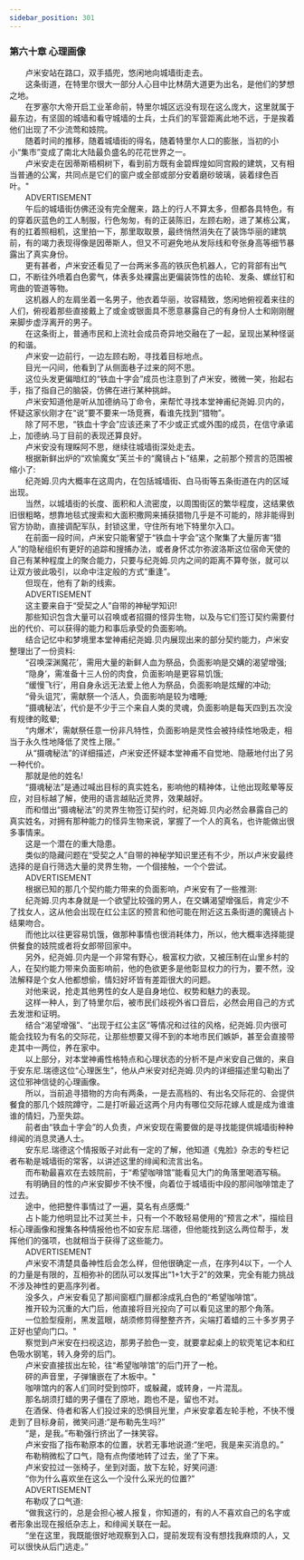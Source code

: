 ```yaml
---
sidebar_position: 301
---
```

### 第六十章 心理画像  


　　卢米安站在路口，双手插兜，悠闲地向城墙街走去。  
　　这条街道，在特里尔很大一部分人心目中比林荫大道更为出名，是他们的梦想之地。  
　　在罗塞尔大帝开启工业革命前，特里尔城区远没有现在这么庞大，这里就属于最东边，有坚固的城墙和看守城墙的士兵，士兵们的军营距离此地不远，于是挨着他们出现了不少流莺和妓院。  
　　随着时间的推移，随着城墙街的得名，随着特里尔人口的膨胀，当初的小小“集市”变成了南北大陆最负盛名的花花世界之一。  
　　卢米安走在因蒂斯梧桐树下，看到前方既有金碧辉煌如同宫殿的建筑，又有相当普通的公寓，共同点是它们的窗户或全部或部分安着磨砂玻璃，装着绿色百叶。"  
　　ADVERTISEMENT  
　　午后的城墙街仿佛还没有完全醒来，路上的行人不算太多，但都各具特色，有的穿着灰蓝色的工人制服，行色匆匆，有的正装陈旧，左顾右盼，进了某栋公寓，有的扛着照相机，这里拍一下，那里取取景，最终悄然消失在了装饰华丽的建筑前，有的竭力表现得像是因蒂斯人，但又不可避免地从发际线和夸张身高等细节暴露出了真实身份。  
　　更有甚者，卢米安还看见了一台两米多高的铁灰色机器人，它的背部有出气口，不断往外喷着白色雾气，体表多处裸露出更偏装饰性的齿轮、发条、螺丝钉和弯曲的管道等物。  
　　这机器人的左肩坐着一名男子，他衣着华丽，妆容精致，悠闲地俯视着来往的人们，俯视着那些直接戴上了或金或银面具不愿意暴露自己的有身份人士和刚刚醒来脚步虚浮离开的男子。  
　　在这条街上，普通市民和上流社会成员奇异地交融在了一起，呈现出某种怪诞的和谐。  
　　卢米安一边前行，一边左顾右盼，寻找着目标地点。  
　　目光一闪间，他看到了从侧面巷子过来的阿不思。  
　　这位头发更偏暗红的“铁血十字会”成员也注意到了卢米安，微微一笑，抬起右手，指了指自己的脑袋，仿佛在进行某种挑衅。  
　　卢米安知道他是听从加德纳马丁命令，来帮忙寻找本堂神甫纪尧姆.贝内的，怀疑这家伙刚才在“说”要不要来一场竞赛，看谁先找到“猎物”。  
　　除了阿不思，“铁血十字会”应该还来了不少或正式或外围的成员，在信守承诺上，加德纳.马丁目前的表现还算良好。  
　　卢米安没有理睬阿不思，继续往城墙街深处走去。  
　　根据新鲜出炉的“欢愉魔女”芙兰卡的“魔镜占卜”结果，之前那个预言的范围被缩小了:  
　　纪尧姆.贝内大概率在这周内，在包括城墙街、白马街等五条街道在内的区域出现。  
　　当然，以城墙街的长度、面积和人流密度，以周围街区的繁华程度，这结果依旧很粗略，想靠地毯式搜索和大面积撒网来捕获猎物几乎是不可能的，除非能得到官方协助，直接调配军队，封锁这里，守住所有地下特里尔入口。  
　　在前面一段时间，卢米安只能奢望于“铁血十字会”这个聚集了大量厉害“猎人”的隐秘组织有更好的追踪和搜捕办法，或者身怀忒尔弥波洛斯这位宿命天使的自己有某种程度上的聚合能力，只要与纪尧姆.贝内之间的距离不算夸张，就可以让双方彼此吸引，以命中注定般的方式“重逢”。  
　　但现在，他有了新的线索。  
　　ADVERTISEMENT  
　　这主要来自于“受契之人”自带的神秘学知识!  
　　那些知识包含大量可以召唤或者招摄的怪异生物，以及与它们签订契约需要付出的代价、可以获得的能力和事后承受的负面影响。  
　　结合记忆中和梦境里本堂神甫纪尧姆.贝内展现出来的部分契约能力，卢米安整理出了一份资料:  
　　“召唤深渊魔花’，需用大量的新鲜人血为祭品，负面影响是交媾的渴望增强;  
　　“隐身’，需准备十三人份的肉食，负面影响是更容易饥饿;  
　　“缓慢飞行’，用自身永远无法爱上他人为祭品，负面影响是炫耀的冲动;  
　　“骨头诅咒’，需献祭一个活人，负面影响是较为嗜睡;  
　　“摄魂秘法’，代价是不少于三个来自人类的灵魂，负面影响是每天四到五次没有规律的眩晕;  
　　“内爆术’，需献祭任意一份非凡特性，负面影响是灵性会被持续性地吸走，相当于永久性地降低了灵性上限。”  
　　从“摄魂秘法”的详细描述，卢米安还怀疑本堂神甫不自觉地、隐蔽地付出了另一种代价。  
　　那就是他的姓名!  
　　“摄魂秘法”是通过喊出目标的真实姓名，影响他的精神体，让他出现眩晕等反应，对目标越了解，使用的语言越贴近灵界，效果越好。  
　　而和借出“摄魂秘法”的灵界生物签订契约时，纪尧姆.贝内必然会暴露自己的真实姓名，对拥有那种能力的怪异生物来说，掌握了一个人的真名，也许能做出很多事情来。  
　　这是一个潜在的重大隐患。  
　　类似的隐藏问题在“受契之人”自带的神秘学知识里还有不少，所以卢米安最终选择的是自行筛选大量的灵界生物，一个個接触，一个个尝试。  
　　ADVERTISEMENT  
　　根据已知的那几个契约能力带来的负面影响，卢米安有了一些推测:  
　　纪尧姆.贝内本身就是一个欲望比较强的男人，在交媾渴望增强后，肯定少不了找女人，这从他会出现在红公主区的预言和他可能在附近这五条街道的魔镜占卜结果吻合。  
　　而他比以往更容易饥饿，做那种事情也很消耗体力，所以，他大概率选择能提供餐食的妓院或者将女郎带回家中。  
　　另外，纪尧姆.贝内是一个非常有野心，极富权力欲，又被压制在山里乡村的人，在契约能力带来负面影响前，他的色欲更多是他彰显权力的行为，要不然，没法解释是个女人他都想偷，情妇好坏皆有差距很大的问题。  
　　对他来说，抢走其他男性的女人是自身地位、权势和魅力的表现。  
　　这样一种人，到了特里尔后，被市民们歧视外省口音后，必然会用自己的方式去发泄和证明。  
　　结合“渴望增强”、“出现于红公主区”等情况和过往的风格，纪尧姆.贝内很可能会找较为有名的交际花，让那些想要又得不到的本地市民们嫉妒，甚至会直接带走其中一两位，养在家中。  
　　以上部分，对本堂神甫性格特点和心理状态的分析不是卢米安自己做的，来自于安东尼.瑞德这位“心理医生”，他从卢米安对纪尧姆.贝内的详细描述里勾勒出了这位邪神信徒的心理画像。  
　　所以，当前追寻猎物的方向有两条，一是去高档的、有出名交际花的、会提供餐食的那几个妓院蹲守，二是打听最近这两个月内有哪位交际花嫁人或是成为谁谁谁的情妇，乃至失踪。  
　　前者由“铁血十字会”的人负责，卢米安现在需要做的是寻找能提供城墙街种种绯闻的消息灵通人士。  
　　安东尼.瑞德这个情报贩子对此有一定的了解，他知道《鬼脸》杂志的专栏记者布勒是城墙街的常客，以讲述这里的绯闻和流言出名。  
　　而布勒最喜欢在去妓院前，于“希望咖啡馆”能看见大门的角落里喝酒写稿。  
　　有明确目的性的卢米安脚步不快不慢，向着位于城墙街中段的那间咖啡馆走了过去。  
　　途中，他把整件事情过了一遍，莫名有点感慨:"  
　　占卜能力他明显比不过芙兰卡，只有一个不敢轻易使用的“预言之术”，描绘目标心理画像和搜集各种情报他也不如安东尼.瑞德，但他能找到这么两位帮手，发挥他们的强项，也就相当于获得了这些能力。  
　　ADVERTISEMENT  
　　卢米安不清楚具备神性后会怎么样，但他很确定一点，在序列4以下，一个人的力量是有限的，互相弥补的团队可以发挥出“1+1大于2”的效果，完全有能力挑战不涉及神性的更高序列者。  
　　没多久，卢米安看见了那间窗框门扉都涂成乳白色的“希望咖啡馆”。  
　　推开较为沉重的大门后，他直接将目光投向了可以看见这里的那个角落。  
　　一位脸型瘦削，黑发蓝眼，胡须修剪得整整齐齐，尖端打着蜡的三十多岁男子正好也望向门口。"  
　　察觉到卢米安在扫视这边，那男子脸色一变，就要拿起桌上的软壳笔记本和红色吸水钢笔，转入身旁的后门。  
　　卢米安直接拔出左轮，往“希望咖啡馆”的后门开了一枪。  
　　砰的声音里，子弹镶嵌在了木板中。"  
　　咖啡馆内的客人们同时受到惊吓，或躲藏，或转身，一片混乱。  
　　那名胡须打蜡的男子僵在了原地，跑也不是，留也不对。  
　　在酒保、侍者和客人们投过来的恐惧目光里，卢米安拿着左轮手枪，不快不慢走到了目标身前，微笑问道:“是布勒先生吗?”  
　　“是，是我。”布勒强行挤出了一抹笑容。  
　　卢米安指了指布勒原本的位置，状若无事地说道:“坐吧，我是来买消息的。”  
　　布勒稍微松了口气，隐有点佝偻地转了过去，坐了下来。  
　　卢米安拉过一张椅子，坐到对面，放下左轮，好笑问道:  
　　“你为什么喜欢坐在这么一个没什么采光的位置?”  
　　ADVERTISEMENT  
　　布勒叹了口气道:  
　　“做我这行的，总是会担心被人报复，你知道的，有的人不喜欢自己的名字或者形象出现在报纸杂志上，和绯闻关联在一起。  
　　“坐在这里，我既能很好地观察到入口，提前发现有没有想找我麻烦的人，又可以很快从后门逃走。”  
